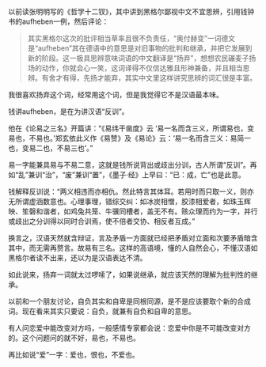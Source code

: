 以前读张明明写的《哲学十二钗》，其中讲到黑格尔鄙视中文不宜思辨，引用钱钟书的aufheben一例，然后评论：

> 其实黑格尔这次的批评相当草率且很不负责任，“奥付赫变”一词德文是“aufheben”其在德语中的意思是对旧事物的批判和继承，并把它发展到新的阶段。这一极具思辨意味词语的中文翻译是“扬弃”，想想农民碾麦子扬场的动作，你就会心一笑，这词译得不仅信达雅且形神兼备，并且相当思辨。有舍才有得，先扬才能弃，其实中文里这样讲究思辨的词汇很是丰富。

我很喜欢扬弃这个词，经常用这个词，但是我觉得它不是汉语最本味。

钱讲aufheben，是在为讲汉语“反训”。

他在《论易之三名》开篇讲：“《易纬干凿度》云 ‘易一名而含三义，所谓易也，变易也，不易也。’郑玄依此义作《易赞》及《易论》云：‘易一名而含三义：易简一也，变易二也，不易三也’。”

易一字能兼具易与不易二意，这就是钱所说背出或歧出分训，古人所谓“反训”。再如“乱”兼训“治”，“废”兼训“置”，《墨子·经》上早曰：“已：成，亡”也是此意。

钱解释反训说：“两义相违而亦相仇。然此特言其体耳。若用时而只取一义，则亦无所谓虚涵数意也。心理事理，错综交纠：如冰炭相憎，胶漆相爱者，如珠玉辉映、笙磬和谐者，如鸡兔共笼、牛骥同槽者，盖无不有。赅众理而约为一字，并行或歧出之分训得以同时合训焉，使不倍者交协、相反者互成。”

换言之，汉语天然就含辩证，言及矛盾一方面就已经把矛盾对立面和次要矛盾暗含其中，而无需再赘言。故易有三名。这样的高语境，懂的人自然会心，不懂汉语如黑格尔者读不出来，还以为是汉语表达不清。

如此说来，扬弃一词就太过啰嗦了，如果说继承，就应该天然的理解为批判性的继承。

以前和一个朋友讨论，自负其实和自卑是同根同源，是不是应该要取个新的合成词。现在看来其实只要说：自负，就兼有自负和自卑的意思。

有人问恋爱中能改变对方吗，一般感情专家都会说：恋爱中你是不可能改变对方的。这个问题问的就不好，易也，不易也。

再比如说“爱”一字：爱也，恨也，不爱也。